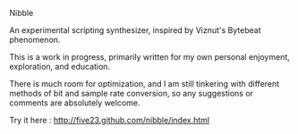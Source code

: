 Nibble

An experimental scripting synthesizer, inspired by Viznut's Bytebeat phenomenon.

This is a work in progress, primarily written for my own personal enjoyment, exploration, and education.

There is much room for optimization, and I am still tinkering with different methods of bit and sample rate conversion, so any suggestions
or comments are absolutely welcome.

Try it here : http://five23.github.com/nibble/index.html

